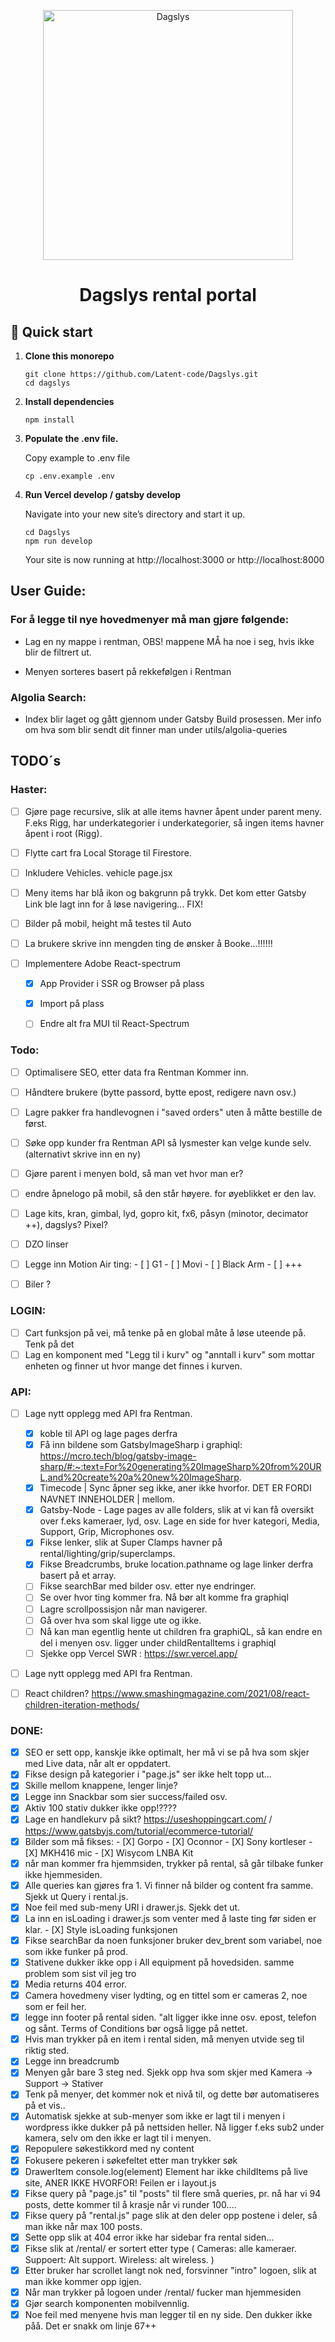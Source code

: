 <p align="center">
  <a href="https://www.dagslys.no/en/">
    <img alt="Dagslys" src="https://www.dagslys.no/wp-content/uploads/2019/02/dagslys-logo2.png" width="400" />
  </a>
</p>
<h1 align="center">
  Dagslys rental portal
</h1>

## 🚀 Quick start

1.  **Clone this monorepo**

    ```shell
    git clone https://github.com/Latent-code/Dagslys.git
    cd dagslys
    ```

2.  **Install dependencies**

    ```shell
    npm install
    ```

3.  **Populate the .env file.**

    Copy example to .env file

    ```shell
    cp .env.example .env
    ```

4.  **Run Vercel develop / gatsby develop**

    Navigate into your new site’s directory and start it up.

    ```shell
    cd Dagslys
    npm run develop
    ```

    Your site is now running at http://localhost:3000 or http://localhost:8000

## User Guide:

### For å legge til nye hovedmenyer må man gjøre følgende:

- Lag en ny mappe i rentman, OBS! mappene MÅ ha noe i seg, hvis ikke blir de filtrert ut.

- Menyen sorteres basert på rekkefølgen i Rentman

### Algolia Search:

- Index blir laget og gått gjennom under Gatsby Build prosessen. Mer info om hva som blir sendt dit finner man under utils/algolia-queries

## TODO´s

### Haster:
- [ ] Gjøre page recursive, slik at alle items havner åpent under parent meny. F.eks Rigg, har underkategorier i underkategorier, så ingen items havner åpent i root (Rigg).
- [ ] Flytte cart fra Local Storage til Firestore.
- [ ] Inkludere Vehicles. vehicle page.jsx

- [ ] Meny items har blå ikon og bakgrunn på trykk. Det kom etter Gatsby Link ble lagt inn for å løse navigering... FIX!

- [ ] Bilder på mobil, height må testes til Auto

- [ ] La brukere skrive inn mengden ting de ønsker å Booke...!!!!!!

- [ ] Implementere Adobe React-spectrum
  - [x] App Provider i SSR og Browser på plass
  - [x] Import på plass
  - [ ] Endre alt fra MUI til React-Spectrum


### Todo:

- [ ] Optimalisere SEO, etter data fra Rentman Kommer inn.
- [ ] Håndtere brukere (bytte passord, bytte epost, redigere navn osv.)
- [ ] Lagre pakker fra handlevognen i "saved orders" uten å måtte bestille de først.
- [ ] Søke opp kunder fra Rentman API så lysmester kan velge kunde selv. (alternativt skrive inn en ny)


- [ ] Gjøre parent i menyen bold, så man vet hvor man er?

- [ ] endre åpnelogo på mobil, så den står høyere. for øyeblikket er den lav.

- [ ] Lage kits, kran, gimbal, lyd, gopro kit, fx6, påsyn (minotor, decimator ++), dagslys? Pixel?

- [ ] DZO linser
- [ ] Legge inn Motion Air ting: - [ ] G1 - [ ] Movi - [ ] Black Arm - [ ] +++

- [ ] Biler ?

### LOGIN:

- [ ] Cart funksjon på vei, må tenke på en global måte å løse uteende på. Tenk på det
- [ ] Lag en komponent med "Legg til i kurv" og "anntall i kurv" som mottar enheten og finner ut hvor mange det finnes i kurven.

### API:

- [ ] Lage nytt opplegg med API fra Rentman.
  - [x] koble til API og lage pages derfra
  - [x] Få inn bildene som GatsbyImageSharp i graphiql: https://mcro.tech/blog/gatsby-image-sharp/#:~:text=For%20generating%20ImageSharp%20from%20URL,and%20create%20a%20new%20ImageSharp.
  - [X] Timecode | Sync åpner seg ikke, aner ikke hvorfor. DET ER FORDI NAVNET INNEHOLDER | mellom.
  - [x] Gatsby-Node - Lage pages av alle folders, slik at vi kan få oversikt over f.eks kameraer, lyd, osv. Lage en side for hver kategori, Media, Support, Grip, Microphones osv.
  - [X] Fikse lenker, slik at Super Clamps havner på rental/lighting/grip/superclamps.
  - [X] Fikse Breadcrumbs, bruke location.pathname og lage linker derfra basert på et array.
  - [ ] Fikse searchBar med bilder osv. etter nye endringer.
  - [ ] Se over hvor ting kommer fra. Nå bør alt komme fra graphiql
  - [ ] Lagre scrollpossisjon når man navigerer.
  - [ ] Gå over hva som skal ligge ute og ikke.
  - [ ] Nå kan man egentlig hente ut children fra graphiQL, så kan endre en del i menyen osv. ligger under childRentalItems i graphiql
  - [ ] Sjekke opp Vercel SWR : https://swr.vercel.app/
- [ ] Lage nytt opplegg med API fra Rentman.

- [ ] React children? https://www.smashingmagazine.com/2021/08/react-children-iteration-methods/

### DONE:

- [x] SEO er sett opp, kanskje ikke optimalt, her må vi se på hva som skjer med Live data, når alt er oppdatert.
- [x] Fikse design på kategorier i "page.js" ser ikke helt topp ut...
- [x] Skille mellom knappene, lenger linje?
- [x] Legge inn Snackbar som sier success/failed osv.
- [x] Aktiv 100 stativ dukker ikke opp!????
- [x] Lage en handlekurv på sikt? https://useshoppingcart.com/ / https://www.gatsbyjs.com/tutorial/ecommerce-tutorial/
- [x] Bilder som må fikses: - [X] Gorpo - [X] Oconnor - [X] Sony kortleser - [X] MKH416 mic - [X] Wisycom LNBA Kit
- [x] når man kommer fra hjemmsiden, trykker på rental, så går tilbake funker ikke hjemmesiden.
- [x] Alle queries kan gjøres fra 1. Vi finner nå bilder og content fra samme. Sjekk ut Query i rental.js.
- [x] Noe feil med sub-meny URI i drawer.js. Sjekk det ut.
- [x] La inn en isLoading i drawer.js som venter med å laste ting før siden er klar. - [X] Style isLoading funksjonen
- [x] Fikse searchBar da noen funksjoner bruker dev_brent som variabel, noe som ikke funker på prod.
- [x] Stativene dukker ikke opp i All equipment på hovedsiden. samme problem som sist vil jeg tro
- [x] Media returns 404 error.
- [x] Camera hovedmeny viser lydting, og en tittel som er cameras 2, noe som er feil her.
- [x] legge inn footer på rental siden. "alt ligger ikke inne osv. epost, telefon og sånt. Terms of Conditions bør også ligge på nettet.
- [x] Hvis man trykker på en item i rental siden, må menyen utvide seg til riktig sted.
- [x] Legge inn breadcrumb
- [x] Menyen går bare 3 steg ned. Sjekk opp hva som skjer med Kamera -> Support -> Stativer
- [x] Tenk på menyer, det kommer nok et nivå til, og dette bør automatiseres på et vis..
- [x] Automatisk sjekke at sub-menyer som ikke er lagt til i menyen i wordpress ikke dukker på på nettsiden heller. Nå ligger f.eks sub2 under kamera, selv om den ikke er lagt til i menyen.
- [x] Repopulere søkestikkord med ny content
- [x] Fokusere pekeren i søkefeltet etter man trykker søk
- [x] DrawerItem console.log(element) Element har ikke childItems på live site, ANER IKKE HVORFOR! Feilen er i layout.js
- [x] Fikse query på "page.js" til "posts" til flere små queries, pr. nå har vi 94 posts, dette kommer til å krasje når vi runder 100....
- [x] Fikse query på "rental.js" page slik at den deler opp postene i deler, så man ikke når max 100 posts.
- [x] Sette opp slik at 404 error ikke har sidebar fra rental siden...
- [x] Fikse slik at /rental/ er sortert etter type ( Cameras: alle kameraer. Suppoert: Alt support. Wireless: alt wireless. )
- [x] Etter bruker har scrollet langt nok ned, forsvinner "intro" logoen, slik at man ikke kommer opp igjen.
- [x] Når man trykker på logoen under /rental/ fucker man hjemmesiden
- [x] Gjør search komponenten mobilvennlig.
- [x] Noe feil med menyene hvis man legger til en ny side. Den dukker ikke påå. Det er snakk om linje 67++
